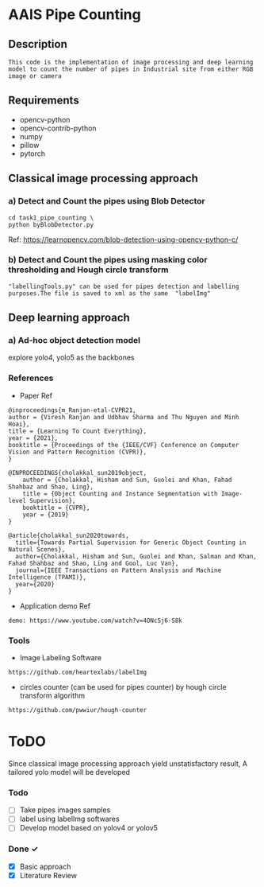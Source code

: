 # AAIS Pipe Counting

## Description
    This code is the implementation of image processing and deep learning model to count the number of pipes in Industrial site from either RGB image or camera

## Requirements
* opencv-python
* opencv-contrib-python
* numpy
* pillow
* pytorch


## Classical image processing approach
### a) Detect and Count the pipes using Blob Detector
```
cd task1_pipe_counting \
python byBlobDetector.py
```
Ref: https://learnopencv.com/blob-detection-using-opencv-python-c/
### b) Detect and Count the pipes using masking color thresholding and Hough circle transform


    "labellingTools.py" can be used for pipes detection and labelling purposes.The file is saved to xml as the same  "labelImg" 
    

## Deep learning approach
### a) Ad-hoc object detection model
   explore yolo4, yolo5 as the backbones


### References
* Paper Ref
``` 
@inproceedings{m_Ranjan-etal-CVPR21, 
author = {Viresh Ranjan and Udbhav Sharma and Thu Nguyen and Minh Hoai},
title = {Learning To Count Everything},
year = {2021},
booktitle = {Proceedings of the {IEEE/CVF} Conference on Computer Vision and Pattern Recognition (CVPR)},
}

@INPROCEEDINGS{cholakkal_sun2019object,
    author = {Cholakkal, Hisham and Sun, Guolei and Khan, Fahad Shahbaz and Shao, Ling},
    title = {Object Counting and Instance Segmentation with Image-level Supervision},
    booktitle = {CVPR},
    year = {2019}
}

@article{cholakkal_sun2020towards,
  title={Towards Partial Supervision for Generic Object Counting in Natural Scenes},
  author={Cholakkal, Hisham and Sun, Guolei and Khan, Salman and Khan, Fahad Shahbaz and Shao, Ling and Gool, Luc Van},
  journal={IEEE Transactions on Pattern Analysis and Machine Intelligence (TPAMI)},
  year={2020}
}

```
* Application demo Ref
``` 
demo: https://www.youtube.com/watch?v=4ONcSj6-S8k
```

### Tools

* Image Labeling Software
```
https://github.com/heartexlabs/labelImg
```
* circles counter (can be used for pipes counter) by hough circle transform algorithm
```
https://github.com/pwwiur/hough-counter
```

# ToDO

Since classical image processing approach yield unstatisfactory result, A tailored yolo model will be developed

### Todo

- [ ] Take pipes images samples  
- [ ] label using labelImg softwares
- [ ] Develop model based on yolov4 or yolov5 

### Done ✓

- [x] Basic approach
- [x] Literature Review
